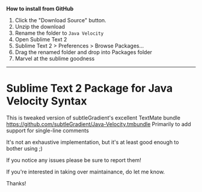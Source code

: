 **How to install from GitHub**

1. Click the "Download Source" button.
2. Unzip the download
3. Rename the folder to `Java Velocity`
4. Open Sublime Text 2
5. Sublime Text 2 > Preferences > Browse Packages...
6. Drag the renamed folder and drop into Packages folder
7. Marvel at the sublime goodness

---

Sublime Text 2 Package for Java Velocity Syntax
====

This is tweaked version of subtleGradient's excellent TextMate bundle https://github.com/subtleGradient/Java-Velocity.tmbundle
Primarily to add support for single-line comments

It's not an exhaustive implementation, but it's at least good enough to bother using ;)

If you notice any issues please be sure to report them!

If you're interested in taking over maintainance, do let me know.

Thanks!

